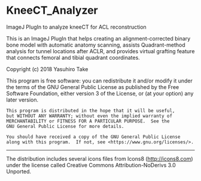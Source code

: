 # KneeCT_Analyzer
ImageJ PlugIn to analyze kneeCT for ACL reconstruction

This is an ImageJ PlugIn that helps creating an alignment-corrected binary bone model with automatic anatomy scanning, assists Quadrant-method analysis for tunnel locations after ACLR, and provides virtual grafting feature that connects femoral and tibial quadrant coordinates.

Copyright (c) 2018 Yasuhiro Take

 This program is free software: you can redistribute it and/or modify
    it under the terms of the GNU General Public License as published by
    the Free Software Foundation, either version 3 of the License, or
    (at your option) any later version.

    This program is distributed in the hope that it will be useful,
    but WITHOUT ANY WARRANTY; without even the implied warranty of
    MERCHANTABILITY or FITNESS FOR A PARTICULAR PURPOSE.  See the
    GNU General Public License for more details.

    You should have received a copy of the GNU General Public License
    along with this program.  If not, see <https://www.gnu.org/licenses/>.
    
--------------------------------

The distribution includes several icons files from Icons8 (http://icons8.com) under the license called Creative Commons Attribution-NoDerivs 3.0 Unported.

